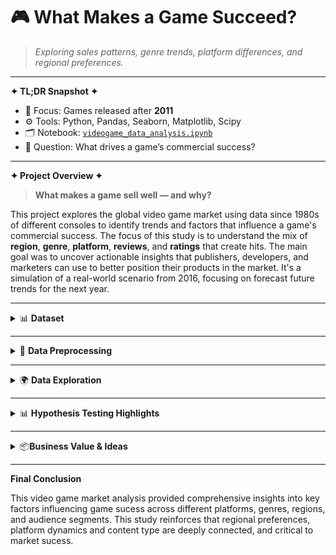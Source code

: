 # 🎮 What Makes a Game Succeed?

> *Exploring sales patterns, genre trends, platform differences, and regional preferences.*

---

**✦ TL;DR Snapshot ✦**

- 📅 Focus: Games released after **2011**  
- ⚙️ Tools: Python, Pandas, Seaborn, Matplotlib, Scipy  
- 🗂 Notebook: [`videogame_data_analysis.ipynb`](./videogame_data_analysis.ipynb)  
- 🎯 Question: What drives a game’s commercial success?

---

**✦ Project Overview ✦**
 
> **What makes a game sell well — and why?**

This project explores the global video game market using data since 1980s of different consoles to identify trends and factors that influence a game's commercial success. The focus of this study is to understand the mix of **region**, **genre**, **platform**, **reviews**, and **ratings** that create hits. The main goal was to uncover actionable insights that publishers, developers, and marketers can use to better position their products in the market. It's a simulation of a real-world scenario from 2016, focusing on forecast future trends for the next year.

---
<details>
<summary>📊 <strong>Dataset</strong></summary>

The dataset is a simulation of public video game sales and review database. It includes:

- Game names, platforms, release years  
- Genre, publisher, and ESRB rating  
- Regional and global sales  
- Critic and user scores
</details>

---
<details>
<summary>🧹 <strong>Data Preprocessing</strong></summary>

Key steps included:

- Standardizing column names
- Fixing inconsistent or missing data  
- Removing outliers and rare categories  
- Converting datatypes for numerical operations  

These steps ensured the dataset was clean and analysis-ready.
</details>

---

<details>
<summary>🌍 <strong>Data Exploration</strong></summary>

### 📈 Life Cycle of Consoles
- After the 2000s there was a boom in videogame sales
- Consolidation of main companies (Sony, Microsoft, Nintendo)
- The life cycle of a platform was well stabilished

---

### 📌 Platform Trends by Region
| Region         | Top Platforms                              |
|----------------|--------------------------------------------|
| North America  | Xbox 360, PS3, PS4, Xbox One, 3DS          |
| Europe         | PS3, PS4, Xbox 360, 3DS, PC                |
| Japan          | 3DS, PS3, PSP, PSV, PS4                    |

- Japan favors local brands, like Sony and Nintendo  
- PC looks more relevant in Europe  
- NA tracks global trends due to market share

---

### 🎯 Do Scores Affect Sales?
- High **critic/user scores** → generally higher sales  
- Some games have huge sales with mixed scores (good for critics, bad for gamers)
- Critic score ↔ total sales: **~0.33 correlation**

*Conclusion:* Reviews help, but aren’t everything. Branding, genre, and platform reach still dominate.

---

### 🔞 Regional Age Ratings
- Japan: heavy on **E-rated** games (family-friendly)  
- NA/EU: heavier on **M-rated** titles (shooters, action)  

---

### 🎮 Genre Standouts
- Globally: Action, Shooter, Sports, RPG  
- Japan: RPGs, Platformers, Simulators
</details>

---

<details>
<summary>📊 <strong>Hypothesis Testing Highlights</strong></summary>

| Question                                  | Result                          |
|-------------------------------------------|---------------------------------|
| Xbox One vs PC user scores                | ❌ Not significantly different  |
| Action vs Sports user scores              | ✅ Significant difference found |

</details>

---


<details>
<summary>📦<strong>Business Value & Ideas</strong></summary>

> This analysis can inform real-world decisions for developers, publishers, and marketers:

- 🎯 Focus genres regionally  
- 🧭 Localize content based on rating preferences  
- 🛒 Curate storefronts dynamically  
- 🔮 Predict outcomes with critic score + genre/platform combo
</details>


---

**Final Conclusion**

This video game market analysis provided comprehensive insights into key factors influencing game sucess across different platforms, genres, regions, and audience segments.
This study reinforces that regional preferences, platform dynamics and content type are deeply connected, and critical to market sucess.

<br>  
